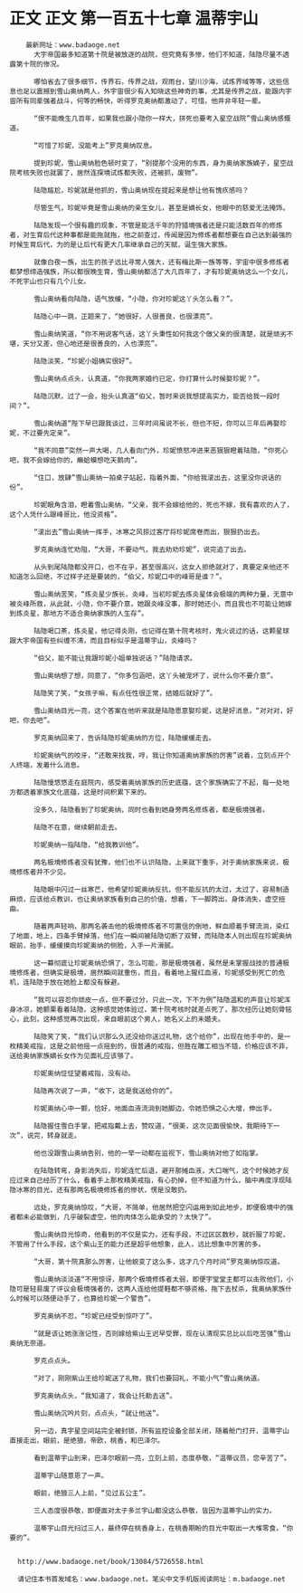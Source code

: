# 正文 正文 第一百五十七章 温蒂宇山
        最新网址：www.badaoge.net
          大宇帝国最多知道第十院是被放逐的战院，但究竟有多惨，他们不知道，陆隐尽量不透露第十院的惨况。
      
          哪怕省去了很多细节，传界石，传界之战，观雨台，望川沙海，试炼界域等等，这些信息也足以震撼到雪山奥纳两人，外宇宙很少有人知晓这些神奇的事，尤其是传界之战，能跟内宇宙所有同辈强者战斗，何等的畅快，听得罗克奥纳都激动了，可惜，他并非年轻一辈。
      
          “恨不能晚生几百年，如果我也跟小隐你一样大，拼死也要考入星空战院”雪山奥纳感慨道。
      
          “可惜了珍妮，没能考上”罗克奥纳叹息。
      
          提到珍妮，雪山奥纳脸色顿时变了，“别提那个没用的东西，身为奥纳家族嫡子，星空战院考核失败也就罢了，居然连探境试炼都失败，还被抓，废物”。
      
          陆隐尴尬，珍妮就是他抓的，雪山奥纳现在提起来是想让他有愧疚感吗？
      
          尽管生气，珍妮毕竟是雪山奥纳的亲生女儿，甚至是嫡长女，他眼中的慈爱无法掩饰。
      
          陆隐发现一个很有趣的现象，不管是能活千年的狩猎境强者还是只能活数百年的修炼者，对生育后代这种事都是能拖就拖，他之前查过，传闻是因为修炼者都想要在自己达到最强的时候生育后代，为的是让后代有更大几率继承自己的天赋，诞生强大家族。
      
          就像白夜一族，出生的孩子远比寻常人强大，还有梅比斯一族等等，宇宙中很多修炼者都梦想缔造强族，所以都很晚生育，雪山奥纳都活了大几百年了，才有珍妮奥纳这么一个女儿，不死宇山也只有几个儿女。
      
          雪山奥纳看向陆隐，语气放缓，“小隐，你对珍妮这丫头怎么看？”。
      
          陆隐心中一跳，正题来了，“她很好，人很善良，也很漂亮”。
      
          雪山奥纳笑道，“你不用说客气话，这丫头秉性如何我这个做父亲的很清楚，就是顽劣不堪，天分又差，但心地还是很善良的，人也漂亮”。
      
          陆隐淡笑，“珍妮小姐确实很好”。
      
          雪山奥纳点点头，认真道，“你我两家婚约已定，你打算什么时候娶珍妮？”。
      
          陆隐沉默，过了一会，抬头认真道“伯父，暂时来说我想提高实力，能否给我一段时间？”。
      
          雪山奥纳道“陛下早已跟我谈过，三年时间虽说不长，但也不短，你可以三年后再娶珍妮，不过要先定亲”。
      
          “我不同意”突然一声大喝，几人看向门外，珍妮愤怒冲进来恶狠狠瞪着陆隐，“你死心吧，我不会嫁给你的，癞蛤蟆想吃天鹅肉”。
      
          “住口，放肆”雪山奥纳一拍桌子站起，指着外面，“你给我滚出去，这里没你说话的份”。
      
          珍妮眼角含泪，瞪着雪山奥纳，“父亲，我不会嫁给他的，死也不嫁，我有喜欢的人了，这个人凭什么跟峰哥比，他没资格”。
      
          “滚出去”雪山奥纳一挥手，冰寒之风掠过客厅将珍妮席卷而出，狠狠扔出去。
      
          罗克奥纳连忙劝阻，“大哥，不要动气，我去劝劝珍妮”，说完追了出去。
      
          从头到尾陆隐都没开口，也不在乎，甚至很高兴，这女人拒绝就对了，真要定亲他还不知道怎么回绝，不过样子还是要装的，“伯父，珍妮口中的峰哥是谁？”。
      
          雪山奥纳苦笑，“炼炎星少族长，炎峰，当初珍妮去炼炎星体会极端的两种力量，无意中被炎峰所救，从此就，小隐，你不要介意，她跟炎峰没事，那时她还小，而且我也不可能让她嫁到炼炎星，那地方不适合奥纳家族的人生存”。
      
          陆隐喝口茶，炼炎星，他记得炎刚，也记得在第十院考核时，鬼火说过的话，这颗星球跟大宇帝国有些纠缠不清，而且目标似乎是温蒂宇山，炎峰吗？
      
          “伯父，能不能让我跟珍妮小姐单独说话？”陆隐请求。
      
          雪山奥纳想了想，同意了，“你多包涵吧，这丫头被宠坏了，说什么你不要介意”。
      
          陆隐笑了笑，“女孩子嘛，有点任性很正常，结婚后就好了”。
      
          雪山奥纳目光一亮，这个答案在他听来就是陆隐愿意娶珍妮，这是好消息，“对对对，好吧，你去吧”。
      
          罗克奥纳回来了，告诉陆隐珍妮奥纳的方位，陆隐缓缓走去。
      
          珍妮奥纳气的咬牙，“还敢来找我，哼，我让你知道奥纳家族的厉害”说着，立刻点开个人终端，发着什么消息。
      
          陆隐慢悠悠走在庭院内，感受着奥纳家族的历史底蕴，这个家族确实了不起，每一处地方都透着家族文化底蕴，这是时间积累下来的。
      
          没多久，陆隐看到了珍妮奥纳，同时也看到她身旁两名修炼者，都是极境强者。
      
          陆隐不在意，继续朝前走去。
      
          珍妮奥纳一指陆隐，“给我教训他”。
      
          两名极境修炼者没有犹豫，他们也不认识陆隐，上来就下重手，对于奥纳家族来说，极境修炼者并不少见。
      
          陆隐眼中闪过一丝寒芒，他希望珍妮奥纳反抗，但不能反抗的太过，太过了，容易制造麻烦，应该给点教训，也让奥纳家族看到自己的价值，想着，下一脚跨出，身体消失，虚空扭曲。
      
          随着两声轻响，那两名袭击他的极境修炼者不可置信的倒地，鲜血顺着手臂流淌，染红了地面，地上，四条手臂掉落，他们在一瞬间被陆隐切断了双臂，而陆隐本人则出现在珍妮奥纳眼前，抬手，缓缓摸向珍妮奥纳的侧脸，入手一片滑腻。
      
          这一幕彻底让珍妮奥纳恐惧了，怎么可能，那是极境强者，虽然是未掌握战技的普通极境修炼者，但确实是极境，居然瞬间就重伤，而且，看着地上猩红血液，珍妮感受到死亡的危机，连陆隐手放在她脸上都没有躲避。
      
          “我可以容忍你顽皮一点，但不要过分，只此一次，下不为例”陆隐温和的声音让珍妮浑身冰凉，她颤栗看着陆隐，这种感觉她体验过，第十院考核时就差点死了，那次经历让她刻骨铭心，此刻，这种感觉再次出现，来自眼前这个男人，她名义上的未婚夫。
      
          陆隐笑了笑，“我们认识那么久还没给你送过礼物，这个给你”，出现在他手中的，是一枚精美戒指，这是之前他摇一点摇到的，很普通的戒指，但胜在雕工相当不错，价格应该不菲，送给奥纳家族嫡长女作为见面礼应该够了。
      
          珍妮奥纳怔怔望着戒指，没有动。
      
          陆隐再次说了一声，“收下，这是我送给你的”。
      
          珍妮奥纳心中一颤，恰好，地面血液流淌到她脚边，令她恐惧之心大增，伸出手。
      
          陆隐握住雪白手掌，把戒指戴上去，赞叹道，“很美，这次见面很愉快，我期待下一次”，说完，转身就走。
      
          他也没跟雪山奥纳告别，他的一举一动都在监视下，雪山奥纳对他了如指掌。
      
          在陆隐转弯，身影消失后，珍妮连忙后退，避开那摊血液，大口喘气，这个时候她才反应过来自己经历了什么，看着手上那枚精美戒指，有心扔掉，但不知道为什么，脑中再度浮现陆隐冰寒的目光，还有那两名极境修炼者的惨状，愣是没敢扔。
      
          远处，罗克奥纳惊叹，“大哥，不简单，他居然把空闪运用到如此地步，即便极境中的强者都未必能做到，几乎破裂虚空，他的肉体怎么能承受的？太快了”。
      
          雪山奥纳目光惊奇，他看到的不仅是实力，还有手段，不过区区数秒，就折服了珍妮，不管用了什么手段，这个紫山王的能力还是超乎他想象，此人，远比想象中厉害的多。
      
          “大哥，第十院真那么厉害，让他蜕变了这么多，这才几个月时间”罗克奥纳惊叹道。
      
          雪山奥纳淡淡道“不用惊讶，那两个极境修炼者太弱，即便宇堂堂主都可以击败他们，小隐可是轻易废了评议会极境强者的，这两人连给他提鞋都不够资格，拖下去杖杀，我奥纳家族什么时候可以随便动手了，也算给珍妮一个警告”。
      
          罗克奥纳不忍，“珍妮已经受到惊吓了”。
      
          “就是该让她涨涨记性，否则嫁给紫山王迟早受罪，现在认清现实总比以后吃苦强”雪山奥纳无奈道。
      
          罗克点点头。
      
          “对了，刚刚紫山王给珍妮送了礼物，我们也要回礼，不能小气”雪山奥纳道。
      
          罗克奥纳点头，“我知道了，我会让托勒去送”。
      
          雪山奥纳沉吟片刻，点点头，“就让他送”。
      
          另一边，真宇星空间站完全被封锁，所有监控设备全部关闭，随着舱门打开，温蒂宇山直接走出，眼前，是绝狼，帝欧，桃香，和巴泽尔。
      
          看到温蒂宇山到来，巴泽尔眼前一亮，立刻上前，态度恭敬，“温蒂议员，您辛苦了”。
      
          温蒂宇山随意恩了一声。
      
          眼前，绝狼三人上前，“见过五公主”。
      
          三人态度很恭敬，即便面对太子多兰宇山都没这么恭敬，皆因为温蒂宇山的实力。
      
          温蒂宇山目光扫过三人，最终停在桃香身上，在桃香期盼的目光中取出一大堆零食，“你要的”。
      
      
      http://www.badaoge.net/book/13084/5726558.html
      
      请记住本书首发域名：www.badaoge.net。笔尖中文手机版阅读网址：m.badaoge.net